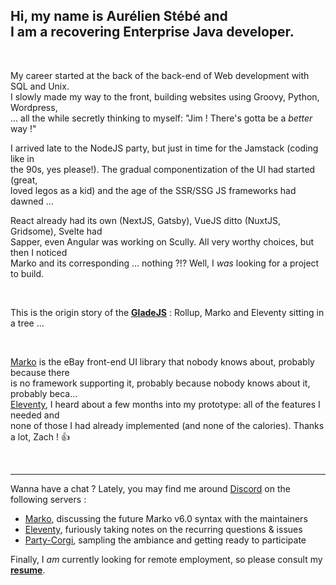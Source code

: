 ## Hi, my name is Aurélien Stébé and <br/> I am a recovering Enterprise Java developer.

<br/>

My career started at the back of the back-end of Web development with SQL and Unix.\
I slowly made my way to the front, building websites using Groovy, Python, Wordpress,\
... all the while secretly thinking to myself: "Jim ! There's gotta be a _better_ way !"

I arrived late to the NodeJS party, but just in time for the Jamstack (coding like in\
the 90s, yes please!). The gradual componentization of the UI had started (great,\
loved legos as a kid) and the age of the SSR/SSG JS frameworks had dawned ...

React already had its own (NextJS, Gatsby), VueJS ditto (NuxtJS, Gridsome), Svelte had\
Sapper, even Angular was working on Scully. All very worthy choices, but then I noticed\
Marko and its corresponding ... nothing ?!? Well, I _was_ looking for a project to build.

<br/>

This is the origin story of the [**GladeJS**](https://github.com/gladejs/gladejs) : Rollup, Marko and Eleventy sitting in a tree ...

<br/>

[Marko](https://markojs.com) is the eBay front-end UI library that nobody knows about, probably because there\
is no framework supporting it, probably because nobody knows about it, probably beca...\
[Eleventy](https://www.11ty.dev), I heard about a few months into my prototype: all of the features I needed and\
none of those I had already implemented (and none of the calories). Thanks a lot, Zach ! 👍

<br/>
<hr/>

Wanna have a chat ? Lately, you may find me around [Discord](https://discord.com) on the following servers :

- [Marko](https://discord.gg/RFGxYGs), discussing the future Marko v6.0 syntax with the maintainers
- [Eleventy](https://discord.gg/GBkBy9u), furiously taking notes on the recurring questions & issues
- [Party-Corgi](https://www.partycorgi.com), sampling the ambiance and getting ready to participate

Finally, I _am_ currently looking for remote employment, so please consult my [**resume**](./RESUME.md).
